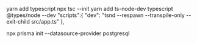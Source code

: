 yarn add typescript
npx tsc --init
yarn add ts-node-dev typescript @types/node --dev
"scripts":{
    "dev": "tsnd --respawn --transpile-only --exit-child src/app.ts"
  },

npx prisma init --datasource-provider postgresql